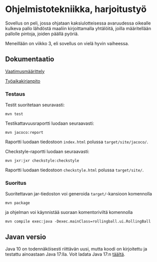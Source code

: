 # Ohjelmistotekniikka, harjoitustyö

Sovellus on peli, jossa ohjataan kaksiulotteisessa avaruudessa oikealle kulkeva pallo lähdöstä maaliin kirjoittamalla yhtälöitä, joilla määritellään pallolle pintoja, joiden päällä pyöriä.

Meneillään on viikko 3, eli sovellus on vielä hyvin vaiheessa.

## Dokumentaatio

[Vaatimusmäärittely](https://github.com/kbjakex/ot-harjoitystyo/blob/main/dokumentaatio/vaatimusmaarittely.md)

[Työaikakirjanpito](https://github.com/kbjakex/ot-harjoitystyo/blob/main/dokumentaatio/tyoaikakirjanpito.md)

### Testaus

Testit suoritetaan seuravasti:

```console
mvn test
```

Testikattavuusraportti luodaan seuraavasti:

```console
mvn jacoco:report
```
Raportti luodaan tiedostoon `index.html` polussa `target/site/jacoco/`.

Checkstyle-raportti luodaan seuraavasti:
```console
mvn jxr:jxr checkstyle:checkstyle
```
Raportti luodaan tiedostoon `checkstyle.html` polussa `target/site/`.

### Suoritus

Suoritettavan jar-tiedoston voi generoida `target/`-kansioon komennolla
```console
mvn package
```
ja ohjelman voi käynnistää suoraan komentoriviltä komennolla
```console
mvn compile exec:java -Dexec.mainClass=rollingball.ui.RollingBall
```

## Javan versio

Java 10 on todennäköisesti riittävän uusi, mutta koodi on kirjoitettu ja testattu ainoastaan Java 17:lla. Voit ladata Java 17:n [täältä](https://jdk.java.net/17/).
